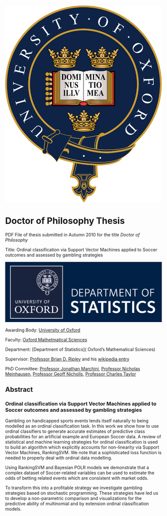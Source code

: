 ![](oxford_university_circlet.svg)

# Doctor of Philosophy Thesis

PDF File of thesis submitted in Autumn 2010 for the title *Doctor of Philosophy*

Title: Ordinal classification via Support Vector Machines applied to Soccer outcomes and assessed by gambling strategies

![](department_of_statistics.png)

Awarding Body: [University of Oxford](http://www.ox.ac.uk/)

Faculty: [Oxford Mathetmatical Sciences](https://www.maths.ox.ac.uk/)

Department: [Department of Statistics]( Oxford’s Mathematical Sciences) 

Supervisor: [Professor Brian D. Ripley](http://www.stats.ox.ac.uk/~ripley/) and his [wikipedia entry](https://en.wikipedia.org/wiki/Brian_D._Ripley) 

PhD Committee: [Professor Jonathan Marchini](https://jmarchini.org/), [Professor Nicholas Meinhausen](https://stat.ethz.ch/~nicolai/), [Professor Geoff Nicholls](http://www.stats.ox.ac.uk/~nicholls/), [Professor Charles Taylor](https://physicalsciences.leeds.ac.uk/staff/84/professor-charles-taylor)

## Abstract

### Ordinal classification via Support Vector Machines applied to Soccer outcomes and assessed by gambling strategies


Gambling on handicapped sports events lends itself naturally to being modelled as an ordinal classification task. In this work we show how to use ordinal classifiers to generate accurate estimates of predictive
class probabilities for an artificial example and European Soccer data. A review of statistical and machine learning strategies for ordinal classification is used to build an algorithm which explicitly accounts
for non-linearity via Support Vector Machines, RankingSVM. We note that a sophisticated loss function is needed to properly deal with ordinal data modelling.

Using RankingSVM and Bayesian POLR models we demonstrate that a complex dataset of Soccer-related variables can be used to estimate the odds of betting related events which are consistent with market odds.

To transform this into a profitable strategy we investigate gambling strategies based on stochastic programming. These strategies have led us to develop a non-parametric comparison and visualizations for the predictive ability of multinomial and by extension ordinal classification models.